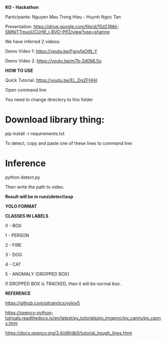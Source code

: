 **KO - Hackathon**

Participants:
Nguyen Mau Trong Hieu - Huynh Ngoc Tan

Presentation:
https://drive.google.com/file/d/15d23Md-SMNjTTmuoUCUrW_i-BVO-PIf2/view?usp=sharing

We have inferred 2 videos:

Demo Video 1:
https://youtu.be/FgoyfaOtN_Y

Demo Video 2:
https://youtu.be/m7b-2d0ML5o

**HOW TO USE**

Quick Tutorial: https://youtu.be/EL_DgZFHHiI

Open command line

You need to change directory to this folder 

# Download library thing:

pip install -r requirements.txt

To detect, copy and paste one of these lines to command line:

# Inference

python detect.py

Then write the path to video.

**Result will be in runs\detect\exp**

**YOLO FORMAT**

**CLASSES IN LABELS**

0 - BOX

1 - PERSON

2 - FIRE

3 - DOG

4 - CAT

5 - ANOMALY (DROPPED BOX)

If DROPPED BOX is TRACKED, then it will be normal box.

**REFERENCE**

https://github.com/ultralytics/yolov5

https://opencv-python-tutroals.readthedocs.io/en/latest/py_tutorials/py_imgproc/py_canny/py_canny.html

https://docs.opencv.org/3.4/d9/db0/tutorial_hough_lines.html


